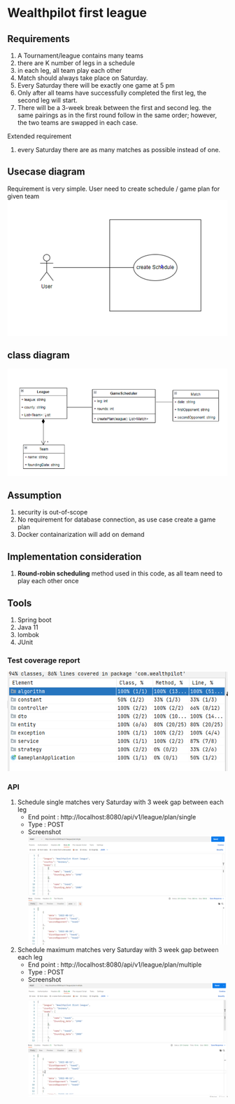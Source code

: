 # Wealthpilot first league 

## Requirements 
1. A Tournament/league contains many teams
2. there are K number of legs in a schedule
3. in each leg,  all team play each other
4. Match should always take place on Saturday.
5. Every Saturday there will be exactly one game at 5 pm
6. Only after all teams have successfully completed the first leg, the second leg will start.
7. There will be a 3-week break between the first and second leg.  the same pairings as in the first round follow in the same order; however, the two teams are swapped in each case.

Extended requirement
1. every Saturday there are as many matches as possible instead of one.

## Usecase diagram 
Requirement is very simple. User need to create schedule / game plan for given team  
![img.png](img.png)

## class diagram 
![img_1.png](img_1.png)

## Assumption 
1. security is out-of-scope
2. No requirement for database connection, as use case create a game plan 
3. Docker containarization will add on demand 

## Implementation consideration 
1. **Round-robin scheduling** method used in this code, as all team need to play each other once 

## Tools 
1. Spring boot 
2. Java 11 
3. lombok 
4. JUnit 

### Test coverage report 
![img_2.png](img_2.png)

### API 
1. Schedule single matches very Saturday with 3 week gap between each leg 
   - End point : http://localhost:8080/api/v1/league/plan/single
   - Type : POST 
   - Screenshot 
   ![img_3.png](img_3.png)
2. Schedule maximum matches very Saturday  with 3 week gap between each leg
   - End point : http://localhost:8080/api/v1/league/plan/multiple
   - Type : POST
   - Screenshot 
   ![img_4.png](img_4.png)